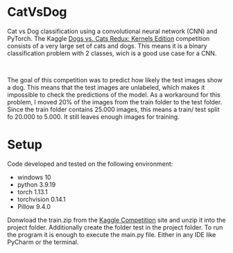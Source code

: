 # CatVsDog
Cat vs Dog classification using a convolutional neural network (CNN) and PyTorch.
The Kaggle [Dogs vs. Cats Redux: Kernels Edition](https://www.kaggle.com/c/dogs-vs-cats-redux-kernels-edition) 
competition consists of a very large set of cats and dogs.
This means it is a binary classification problem with 2 classes, wich is a good use case for a CNN.

<br>

The goal of this competition was to predict how likely the test images show a dog.
This means that the test images are unlabeled, which makes it impossible to check the predictions of the model.
As a workaround for this problem, I moved 20% of the images from the train folder to the test folder.
Since the train folder contains 25.000 images, this means a train/ test split fo 20.000 to 5.000.
It still leaves enough images for training.

# Setup
Code developed and tested on the following environment:
- windows 10
- python 3.9.19
- torch 1.13.1
- torchvision 0.14.1
- Pillow 9.4.0

Donwload the train.zip from the [Kaggle Competition](https://www.kaggle.com/competitions/dogs-vs-cats-redux-kernels-edition/data?select=train.zip) 
site and unzip it into the project folder.
Additionally create the folder test in the project folder.
To run the program it is enough to execute the main.py file. 
Either in any IDE like PyCharm or the terminal.